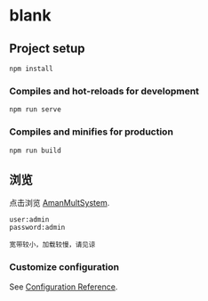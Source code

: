 # blank

## Project setup
```
npm install
```

### Compiles and hot-reloads for development
```
npm run serve
```

### Compiles and minifies for production
```
npm run build
```

## 浏览
点击浏览 [AmanMultSystem](http://119.29.160.104:8080/).
```
user:admin
password:admin

宽带较小，加载较慢，请见谅
```


### Customize configuration
See [Configuration Reference](https://cli.vuejs.org/config/).
